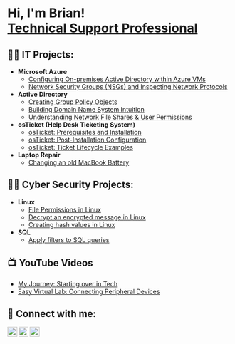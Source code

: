 <h1>Hi, I'm Brian! <br/><a href="https://www.linkedin.com/in/brianrivera22/">Technical Support Professional</a>

<h2>👨‍💻 IT Projects:</h2>

- <b>Microsoft Azure</b>
  - [Configuring On-premises Active Directory within Azure VMs](https://github.com/BrianRivera22/configure_AD/blob/main/README.md)
  - [Network Security Groups (NSGs) and Inspecting Network Protocols](https://github.com/BrianRivera22/azure_network_protocols/blob/main/README.md)
- <b>Active Directory</b>
  - [Creating Group Policy Objects](https://github.com/BrianRivera22/AD_GPO/blob/main/README.md)
  - [Building Domain Name System Intuition](https://github.com/BrianRivera22/DNS_Intuition/blob/main/README.md)
  - [Understanding Network File Shares & User Permissions](https://github.com/BrianRivera22/network_file_shares/blob/main/README.md)
- <b>osTicket (Help Desk Ticketing System)</b>
  - [osTicket: Prerequisites and Installation](https://github.com/BrianRivera22/osticket_prereqs/blob/main/README.md)
  - [osTicket: Post-Installation Configuration](https://github.com/BrianRivera22/post_install_config/blob/main/README.md)
  - [osTicket: Ticket Lifecycle Examples](https://github.com/BrianRivera22/ticket_lifecycle/blob/main/README.md)
- <b>Laptop Repair </b>
  - [Changing an old MacBook Battery](https://github.com/BrianRivera22/changing-macbook-pro-battery/blob/main/README.md)
 
<h2>👨‍💻 Cyber Security Projects:</h2>

- <b>Linux </b>
  - [File Permissions in Linux](https://github.com/BrianRivera22/File-permissions-in-Linux/blob/main/README.md)
  - [Decrypt an encrypted message in Linux](https://github.com/BrianRivera22/Decrypt-an-encrypted-message/blob/main/README.md)
  - [Creating hash values in Linux](https://github.com/BrianRivera22/Create-hash-values/blob/main/README.md)   
- <b>SQL</b>
  - [Apply filters to SQL queries](https://github.com/BrianRivera22/Apply-filters-to-SQL-queries/blob/main/README.md)


<h2>📺 YouTube Videos</h2>

- <u>[My Journey: Starting over in Tech](https://youtu.be/UpeNVfCLA8k?si=k9kt1j8CCEZGIrtx)</u>
- <u>[Easy Virtual Lab: Connecting Peripheral Devices](https://www.youtube.com/watch?v=MqQiZ7NIiC4&t=61s)</u>
  


<h2> 🤳 Connect with me:</h2>

[<img align="left" alt="JoshMadakor | LinkedIn" width="22px" src="https://cdn.jsdelivr.net/npm/simple-icons@v3/icons/linkedin.svg" />][linkedin]
[<img align="left" alt="JoshMadakor | YouTube" width="22px" src="https://cdn.jsdelivr.net/npm/simple-icons@v3/icons/youtube.svg" />][youtube]
[<img align="left" alt="JoshMadakor | Instagram" width="22px" src="https://cdn.jsdelivr.net/npm/simple-icons@v3/icons/instagram.svg" />][instagram]

[linkedin]: https://linkedin.com/in/brianrivera22
[youtube]: https://www.youtube.com/@cyberwithbrian
[instagram]: https://www.instagram.com/cyberwithbrian

<!--
**BrianRivera22/BrianRivera22** is a ✨ _special_ ✨ repository: its `README.md` (this file) appears on your Github profile!

Here are some ideas to add:

- 🔭 I’m currently working on ...
- 🌱 I’m currently learning ...
- 👯 I’m looking to collaborate on ...
- 🤔 I’m looking for help with ...
- 💬 Ask me about ...
- 📫 How to reach me: ...
- 😄 Pronouns: ...
- ⚡ Fun fact: ...
-->
